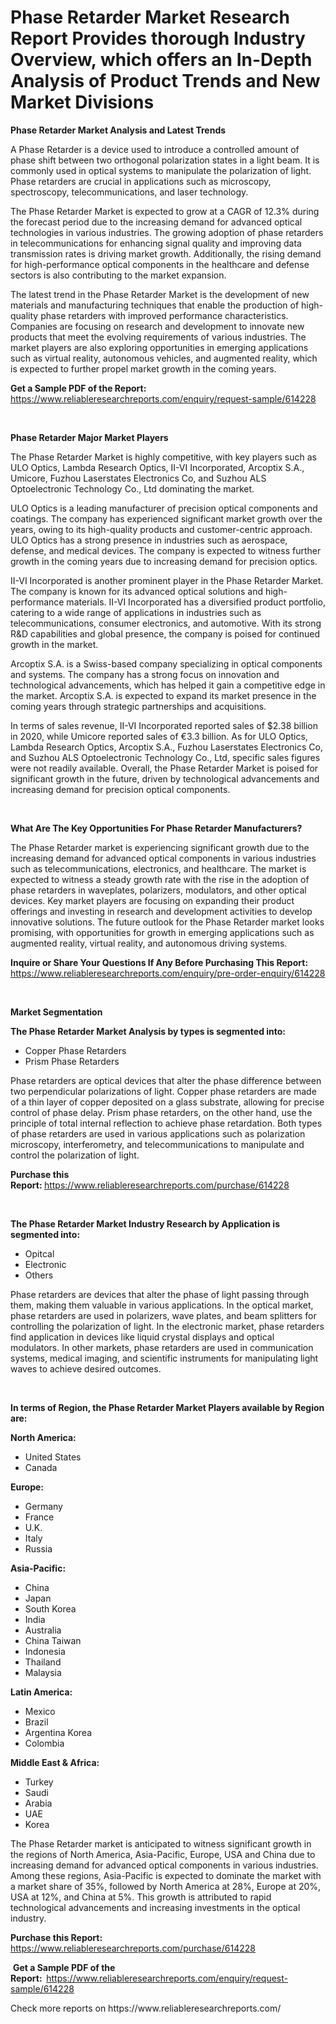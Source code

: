<p><h1>Phase Retarder Market Research Report Provides thorough Industry Overview, which offers an In-Depth Analysis of Product Trends and New Market Divisions</h1></p><p><strong>Phase Retarder Market Analysis and Latest Trends</strong></p>
<p><p>A Phase Retarder is a device used to introduce a controlled amount of phase shift between two orthogonal polarization states in a light beam. It is commonly used in optical systems to manipulate the polarization of light. Phase retarders are crucial in applications such as microscopy, spectroscopy, telecommunications, and laser technology.</p><p>The Phase Retarder Market is expected to grow at a CAGR of 12.3% during the forecast period due to the increasing demand for advanced optical technologies in various industries. The growing adoption of phase retarders in telecommunications for enhancing signal quality and improving data transmission rates is driving market growth. Additionally, the rising demand for high-performance optical components in the healthcare and defense sectors is also contributing to the market expansion.</p><p>The latest trend in the Phase Retarder Market is the development of new materials and manufacturing techniques that enable the production of high-quality phase retarders with improved performance characteristics. Companies are focusing on research and development to innovate new products that meet the evolving requirements of various industries. The market players are also exploring opportunities in emerging applications such as virtual reality, autonomous vehicles, and augmented reality, which is expected to further propel market growth in the coming years.</p></p>
<p><strong>Get a Sample PDF of the Report:&nbsp;</strong> <a href="https://www.reliableresearchreports.com/enquiry/request-sample/614228">https://www.reliableresearchreports.com/enquiry/request-sample/614228</a></p>
<p>&nbsp;</p>
<p><strong>Phase Retarder Major Market Players</strong></p>
<p><p>The Phase Retarder Market is highly competitive, with key players such as ULO Optics, Lambda Research Optics, II-VI Incorporated, Arcoptix S.A., Umicore, Fuzhou Laserstates Electronics Co, and Suzhou ALS Optoelectronic Technology Co., Ltd dominating the market.</p><p>ULO Optics is a leading manufacturer of precision optical components and coatings. The company has experienced significant market growth over the years, owing to its high-quality products and customer-centric approach. ULO Optics has a strong presence in industries such as aerospace, defense, and medical devices. The company is expected to witness further growth in the coming years due to increasing demand for precision optics.</p><p>II-VI Incorporated is another prominent player in the Phase Retarder Market. The company is known for its advanced optical solutions and high-performance materials. II-VI Incorporated has a diversified product portfolio, catering to a wide range of applications in industries such as telecommunications, consumer electronics, and automotive. With its strong R&D capabilities and global presence, the company is poised for continued growth in the market.</p><p>Arcoptix S.A. is a Swiss-based company specializing in optical components and systems. The company has a strong focus on innovation and technological advancements, which has helped it gain a competitive edge in the market. Arcoptix S.A. is expected to expand its market presence in the coming years through strategic partnerships and acquisitions.</p><p>In terms of sales revenue, II-VI Incorporated reported sales of $2.38 billion in 2020, while Umicore reported sales of €3.3 billion. As for ULO Optics, Lambda Research Optics, Arcoptix S.A., Fuzhou Laserstates Electronics Co, and Suzhou ALS Optoelectronic Technology Co., Ltd, specific sales figures were not readily available. Overall, the Phase Retarder Market is poised for significant growth in the future, driven by technological advancements and increasing demand for precision optical components.</p></p>
<p>&nbsp;</p>
<p><strong>What Are The Key Opportunities For Phase Retarder Manufacturers?</strong></p>
<p><p>The Phase Retarder market is experiencing significant growth due to the increasing demand for advanced optical components in various industries such as telecommunications, electronics, and healthcare. The market is expected to witness a steady growth rate with the rise in the adoption of phase retarders in waveplates, polarizers, modulators, and other optical devices. Key market players are focusing on expanding their product offerings and investing in research and development activities to develop innovative solutions. The future outlook for the Phase Retarder market looks promising, with opportunities for growth in emerging applications such as augmented reality, virtual reality, and autonomous driving systems.</p></p>
<p><strong>Inquire or Share Your Questions If Any Before Purchasing This Report:</strong> <a href="https://www.reliableresearchreports.com/enquiry/pre-order-enquiry/614228">https://www.reliableresearchreports.com/enquiry/pre-order-enquiry/614228</a></p>
<p>&nbsp;</p>
<p><strong>Market Segmentation</strong></p>
<p><strong>The Phase Retarder Market Analysis by types is segmented into:</strong></p>
<p><ul><li>Copper Phase Retarders</li><li>Prism Phase Retarders</li></ul></p>
<p><p>Phase retarders are optical devices that alter the phase difference between two perpendicular polarizations of light. Copper phase retarders are made of a thin layer of copper deposited on a glass substrate, allowing for precise control of phase delay. Prism phase retarders, on the other hand, use the principle of total internal reflection to achieve phase retardation. Both types of phase retarders are used in various applications such as polarization microscopy, interferometry, and telecommunications to manipulate and control the polarization of light.</p></p>
<p><strong>Purchase this Report:&nbsp;</strong><a href="https://www.reliableresearchreports.com/purchase/614228">https://www.reliableresearchreports.com/purchase/614228</a></p>
<p>&nbsp;</p>
<p><strong>The Phase Retarder Market Industry Research by Application is segmented into:</strong></p>
<p><ul><li>Opitcal</li><li>Electronic</li><li>Others</li></ul></p>
<p><p>Phase retarders are devices that alter the phase of light passing through them, making them valuable in various applications. In the optical market, phase retarders are used in polarizers, wave plates, and beam splitters for controlling the polarization of light. In the electronic market, phase retarders find application in devices like liquid crystal displays and optical modulators. In other markets, phase retarders are used in communication systems, medical imaging, and scientific instruments for manipulating light waves to achieve desired outcomes.</p></p>
<p>&nbsp;</p>
<p><strong>In terms of Region, the Phase Retarder Market Players available by Region are:</strong></p>
<p>
    <p> <strong> North America: </strong>
        <ul>
            <li>United States</li>
            <li>Canada</li>
        </ul>
        </p> 
    <p> <strong> Europe: </strong>
        <ul>
            <li>Germany</li>
            <li>France</li>
            <li>U.K.</li>
            <li>Italy</li>
            <li>Russia</li>
        </ul>
        </p> 
    <p> <strong> Asia-Pacific: </strong>
        <ul>
            <li>China</li>
            <li>Japan</li>
            <li>South Korea</li>
            <li>India</li>
            <li>Australia</li>
            <li>China Taiwan</li>
            <li>Indonesia</li>
            <li>Thailand</li>
            <li>Malaysia</li>
        </ul>
        </p> 
    <p> <strong> Latin America: </strong>
        <ul>
            <li>Mexico</li>
            <li>Brazil</li>
            <li>Argentina Korea</li>
            <li>Colombia</li>
        </ul>
        </p> 
    <p> <strong> Middle East & Africa: </strong>
        <ul>
            <li>Turkey</li>
            <li>Saudi</li>
            <li>Arabia</li>
            <li>UAE</li>
            <li>Korea</li>
        </ul>
    </p>
    </p>
<p><p>The Phase Retarder market is anticipated to witness significant growth in the regions of North America, Asia-Pacific, Europe, USA and China due to increasing demand for advanced optical components in various industries. Among these regions, Asia-Pacific is expected to dominate the market with a market share of 35%, followed by North America at 28%, Europe at 20%, USA at 12%, and China at 5%. This growth is attributed to rapid technological advancements and increasing investments in the optical industry.</p></p>
<p><strong>Purchase this Report: </strong><a href="https://www.reliableresearchreports.com/purchase/614228">https://www.reliableresearchreports.com/purchase/614228</a></p>
<p>&nbsp;<strong>Get a Sample PDF of the Report:&nbsp;&nbsp;</strong><a href="https://www.reliableresearchreports.com/enquiry/request-sample/614228">https://www.reliableresearchreports.com/enquiry/request-sample/614228</a></p>
<p><strong></strong></p>
<p>Check more reports on https://www.reliableresearchreports.com/</p>